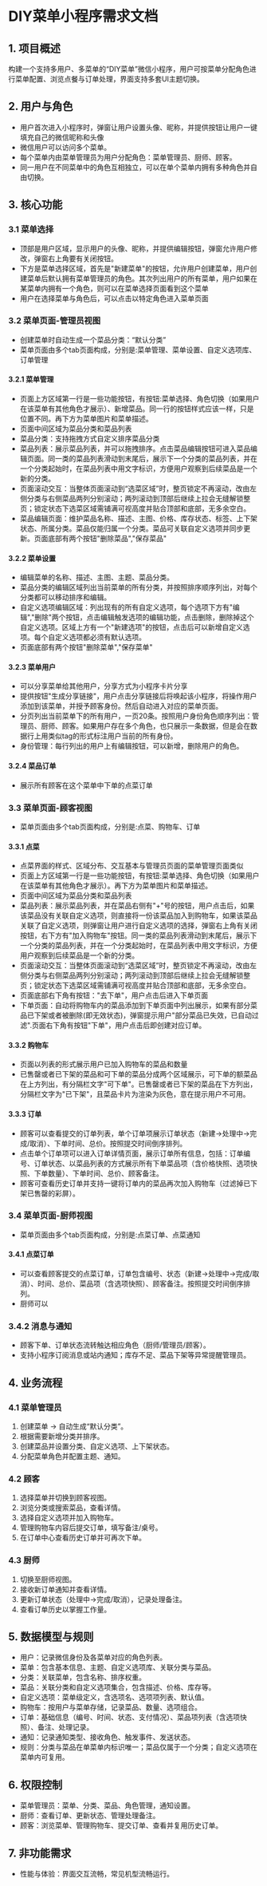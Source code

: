 # DIY菜单小程序需求文档

## 1. 项目概述
构建一个支持多用户、多菜单的“DIY菜单”微信小程序，用户可按菜单分配角色进行菜单配置、浏览点餐与订单处理，界面支持多套UI主题切换。

## 2. 用户与角色
- 用户首次进入小程序时，弹窗让用户设置头像、昵称，并提供按钮让用户一键填充自己的微信昵称和头像
- 微信用户可以访问多个菜单。
- 每个菜单内由菜单管理员为用户分配角色：菜单管理员、厨师、顾客。
- 同一用户在不同菜单中的角色互相独立，可以在单个菜单内拥有多种角色并自由切换。

## 3. 核心功能
### 3.1 菜单选择
- 顶部是用户区域，显示用户的头像、昵称，并提供编辑按钮，弹窗允许用户修改，弹窗右上角要有关闭按钮。
- 下方是菜单选择区域，首先是"新建菜单"的按钮，允许用户创建菜单，用户创建菜单后默认拥有菜单管理员的角色。其次列出用户的所有菜单，用户如果在某菜单内拥有一个角色，则可以在菜单选择页面看到这个菜单
- 用户在选择菜单与角色后，可以点击以特定角色进入菜单页面

### 3.2 菜单页面-管理员视图
- 创建菜单时自动生成一个菜品分类：“默认分类”
- 菜单页面由多个tab页面构成，分别是:菜单管理、菜单设置、自定义选项库、订单管理

#### 3.2.1 菜单管理
- 页面上方区域第一行是一些功能按钮，有按钮:菜单选择、角色切换（如果用户在该菜单有其他角色才展示）、新增菜品。同一行的按钮样式应该一样，只是位置不同。再下方为菜单图片和菜单描述。
- 页面中间区域为菜品分类和菜品列表
- 菜品分类：支持拖拽方式自定义排序菜品分类
- 菜品列表：展示菜品列表，并可以拖拽排序。点击菜品编辑按钮可进入菜品编辑页面。同一类的菜品列表滑动到末尾后，展示下一个分类的菜品列表，并在一个分类起始时，在菜品列表中用文字标识，方便用户观察到后续菜品是一个新的分类。
- 页面滚动交互：当整体页面滚动到“选菜区域”时，整页锁定不再滚动，改由左侧分类与右侧菜品两列分别滚动；两列滚动到顶部后继续上拉会无缝解锁整页；锁定状态下选菜区域需铺满可视高度并贴合顶部和底部，无多余空白。
- 菜品编辑页面：维护菜品名称、描述、主图、价格、库存状态、标签、上下架状态、所属分类。菜品仅能归属一个分类。菜品可关联自定义选项并同步更新。页面底部有两个按钮"删除菜品","保存菜品"

#### 3.2.2 菜单设置
- 编辑菜单的名称、描述、主图、主题、菜品分类。
- 菜品分类的编辑区域列出当前菜单的所有分类，并按照排序顺序列出，对每个分类都可以移动排序和编辑。
- 自定义选项编辑区域：列出现有的所有自定义选项，每个选项下方有"编辑","删除"两个按钮，点击编辑触发选项的编辑功能，点击删除，删除掉这个自定义选项。区域上方有一个"新建选项"的按钮，点击后可以新增自定义选项。每个自定义选项都必须有默认选项。
- 页面底部有两个按钮"删除菜单","保存菜单"

#### 3.2.3 菜单用户
- 可以分享菜单给其他用户，分享方式为小程序卡片分享
- 提供按钮"生成分享链接"，用户点击分享链接后将唤起该小程序，将操作用户添加到该菜单，并授予顾客身份。然后自动进入对应的菜单页面。
- 分页列出当前菜单下的所有用户，一页20条。按照用户身份角色顺序列出：管理员、厨师、顾客。如果用户存在多个角色，也只展示一条数据，但是会在数据行上用类似tag的形式标注用户当前的所有身份。
- 身份管理：每行列出的用户上有编辑按钮，可以新增，删除用户的角色。

#### 3.2.4 菜品订单
- 展示所有顾客在这个菜单中下单的点菜订单

### 3.3 菜单页面-顾客视图
- 菜单页面由多个tab页面构成，分别是:点菜、购物车、订单

#### 3.3.1 点菜
- 点菜界面的样式、区域分布、交互基本与管理员页面的菜单管理页面类似
- 页面上方区域第一行是一些功能按钮，有按钮:菜单选择、角色切换（如果用户在该菜单有其他角色才展示）。再下方为菜单图片和菜单描述。
- 页面中间区域为菜品分类和菜品列表
- 菜品列表：展示菜品列表，并在菜品右侧有"+"号的按钮，用户点击后，如果该菜品没有关联自定义选项，则直接将一份该菜品加入到购物车，如果该菜品关联了自定义选项，则弹窗让用户进行自定义选项的选择，弹窗右上角有关闭按钮，右下方有"加入购物车"按钮。同一类的菜品列表滑动到末尾后，展示下一个分类的菜品列表，并在一个分类起始时，在菜品列表中用文字标识，方便用户观察到后续菜品是一个新的分类。
- 页面滚动交互：当整体页面滚动到“选菜区域”时，整页锁定不再滚动，改由左侧分类与右侧菜品两列分别滚动；两列滚动到顶部后继续上拉会无缝解锁整页；锁定状态下选菜区域需铺满可视高度并贴合顶部和底部，无多余空白。
- 页面底部右下角有按钮："去下单"，用户点击后进入下单页面
- 下单页面：自动将购物车内的菜品添加到下单页面中列出展示，如果有部分菜品已下架或者被删除(即无效状态)，弹窗提示用户"部分菜品已失效，已自动过滤".页面右下角有按钮"下单"，用户点击后即创建对应订单。

#### 3.3.2 购物车
- 页面以列表的形式展示用户已加入购物车的菜品和数量
- 已售罄或者已下架的菜品和可下单的菜品分成两个区域展示，可下单的额菜品在上方列出，有分隔栏文字"可下单"。已售罄或者已下架的菜品在下方列出，分隔栏文字为"已下架"，且菜品卡片为渲染为灰色，意在提示用户不可用。

#### 3.3.3 订单
- 顾客可以查看提交的订单列表，单个订单项展示订单状态（新建→处理中→完成/取消）、下单时间、总价。按照提交时间倒序排列。
- 点击单个订单项可以进入订单详情页面，展示订单所有信息，包括：订单编号、订单状态、以菜品列表的方式展示所有下单菜品项（含价格快照、选项快照、下单数量）、下单时间、总价、顾客备注。
- 顾客可查看历史订单并支持一键将订单内的菜品再次加入购物车（过滤掉已下架已售罄的彩屏）。

### 3.4 菜单页面-厨师视图
- 菜单页面由多个tab页面构成，分别是:点菜订单、点菜通知

#### 3.4.1 点菜订单
- 可以查看顾客提交的点菜订单，订单包含编号、状态（新建→处理中→完成/取消）、时间、总价、菜品项（含选项快照）、顾客备注。按照提交时间倒序排列。
- 厨师可以

### 3.4.2 消息与通知
- 顾客下单、订单状态流转触达相应角色（厨师/管理员/顾客）。
- 支持小程序订阅消息或站内通知；库存不足、菜品下架等异常提醒管理员。

## 4. 业务流程
### 4.1 菜单管理员
1. 创建菜单 → 自动生成“默认分类”。
2. 根据需要新增分类并排序。
3. 创建菜品并设置分类、自定义选项、上下架状态。
4. 分配菜单角色并配置主题、通知。

### 4.2 顾客
1. 选择菜单并切换到顾客视图。
2. 浏览分类或搜索菜品，查看详情。
3. 选择自定义选项并加入购物车。
4. 管理购物车内容后提交订单，填写备注/桌号。
5. 在订单中心查看历史订单并可再次下单。

### 4.3 厨师
1. 切换至厨师视图。
2. 接收新订单通知并查看详情。
3. 更新订单状态（处理中→完成/取消），记录处理备注。
4. 查看订单历史以掌握工作量。

## 5. 数据模型与规则
- 用户：记录微信身份及各菜单对应的角色列表。
- 菜单：包含基本信息、主题、自定义选项库、关联分类与菜品。
- 分类：关联菜单，包含名称、排序权重。
- 菜品：关联分类和自定义选项集合，包含描述、价格、库存等。
- 自定义选项：菜单级定义，含选项名、选项项列表、默认值。
- 购物车：按用户与菜单存储，记录菜品、数量、选项组合。
- 订单：基础信息（编号、时间、状态、支付情况）、菜品项列表（含选项快照）、备注、处理记录。
- 通知：记录通知类型、接收角色、触发事件、发送状态。
- 规则：分类与菜品在单菜单内标识唯一；菜品仅属于一个分类；自定义选项在菜单内可复用。

## 6. 权限控制
- 菜单管理员：菜单、分类、菜品、角色管理，通知设置。
- 厨师：查看订单、更新状态、管理处理备注。
- 顾客：浏览菜单、管理购物车、提交订单、查看并复用历史订单。

## 7. 非功能需求
- 性能与体验：界面交互流畅，常见机型流畅运行。

